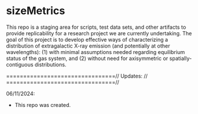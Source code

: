 # sizeMetrics
This repo is a staging area for scripts, test data sets, and other artifacts to provide replicability for a research project we are currently undertaking. The goal of this project is to develop effective ways of characterizing a distribution of extragalactic X-ray emission (and potentially at other wavelengths):
(1) with minimal assumptions needed regarding equilibrium status of the gas system, and 
(2) without need for axisymmetric or spatially-contiguous distributions.

================================//
         Updates: //
================================//

06/11/2024:
- This repo was created.
